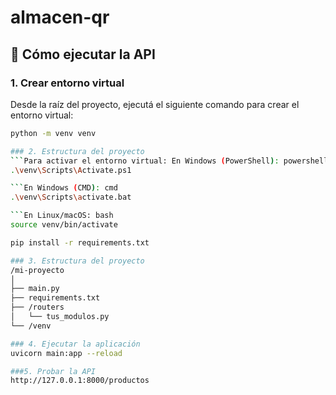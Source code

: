 # almacen-qr

## 🚀 Cómo ejecutar la API

### 1. Crear entorno virtual

Desde la raíz del proyecto, ejecutá el siguiente comando para crear el entorno virtual:

```bash
python -m venv venv

### 2. Estructura del proyecto
```Para activar el entorno virtual: En Windows (PowerShell): powershell
.\venv\Scripts\Activate.ps1

```En Windows (CMD): cmd
.\venv\Scripts\activate.bat

```En Linux/macOS: bash
source venv/bin/activate

pip install -r requirements.txt

### 3. Estructura del proyecto
/mi-proyecto
│
├── main.py
├── requirements.txt
├── /routers
│   └── tus_modulos.py
└── /venv

### 4. Ejecutar la aplicación
uvicorn main:app --reload

###5. Probar la API
http://127.0.0.1:8000/productos


